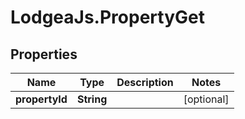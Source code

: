 # LodgeaJs.PropertyGet

## Properties

Name | Type | Description | Notes
------------ | ------------- | ------------- | -------------
**propertyId** | **String** |  | [optional] 


